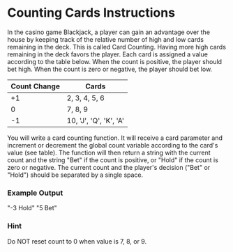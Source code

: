 # Counting Cards Instructions

In the casino game Blackjack, a player can gain an advantage over the house by keeping track of the relative number of high and low cards remaining in the deck. This is called Card Counting.
Having more high cards remaining in the deck favors the player. Each card is assigned a value according to the table below. When the count is positive, the player should bet high. When the count is zero or negative, the player should bet low.

|Count Change |	         Cards       |
|-------------|----------------------|
|     +1      |       2, 3, 4, 5, 6  |
|     0	      |             7, 8, 9  |
|     -1	    |10, 'J', 'Q', 'K', 'A'|


You will write a card counting function. It will receive a card parameter and increment or decrement the global count variable according to the card's value (see table). The function will then return a string with the current count and the string "Bet" if the count is positive, or "Hold" if the count is zero or negative. The current count and the player's decision ("Bet" or "Hold") should be separated by a single space.

### Example Output
"-3 Hold"
"5 Bet"

### Hint
Do NOT reset count to 0 when value is 7, 8, or 9.
